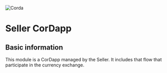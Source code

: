 ![Corda](https://www.corda.net/wp-content/uploads/2016/11/fg005_corda_b.png)

# Seller CorDapp

## Basic information

This module is a CorDapp managed by the Seller. It includes that flow that participate in the currency exchange.